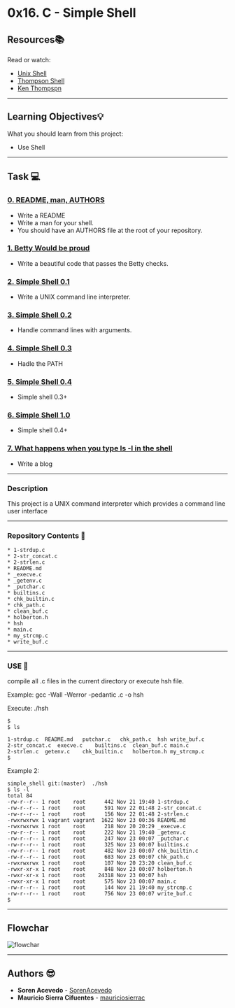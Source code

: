 
# 0x16. C - Simple Shell

## Resources:books:
Read or watch:
* [Unix Shell](https://en.wikipedia.org/wiki/Unix_shell)
* [Thompson Shell](https://en.wikipedia.org/wiki/Thompson_shell)
* [Ken Thompspn](https://en.wikipedia.org/wiki/Ken_Thompson)

---
## Learning Objectives:bulb:
What you should learn from this project:

* Use Shell

---

## Task :computer:

### [0.  README, man, AUTHORS](./README.md)
* Write a README
* Write a man for your shell.
* You should have an AUTHORS file at the root of your repository.


### [1. Betty Would be proud ](./)
* Write a beautiful code that passes the Betty checks.


### [2. Simple Shell 0.1](./main.c)
* Write a UNIX command line interpreter.

### [3. Simple Shell 0.2](./main.c)
* Handle command lines with arguments.

### [4. Simple Shell 0.3](./main.c)
* Hadle the PATH

### [5. Simple Shell 0.4](./main.c)
* Simple shell 0.3+

### [6. Simple Shell 1.0](./main.c)
* Simple shell 0.4+

### [7. What happens when you type ls -l in the shell](./main.c)
* Write a blog

---

### Description

This project is a UNIX command interpreter which provides a command line user interface

---

### Repository Contents :file_folder:
```
* 1-strdup.c
* 2-str_concat.c
* 2-strlen.c
* README.md
* _execve.c
* _getenv.c
* _putchar.c
* builtins.c
* chk_builtin.c
* chk_path.c
* clean_buf.c
* holberton.h
* hsh
* main.c
* my_strcmp.c
* write_buf.c
```

---

### USE :wrench:

compile all .c files in the current directory or execute hsh file.

Example: gcc -Wall -Werror -pedantic .c -o hsh

Execute: ./hsh

```
$
$ ls

1-strdup.c	README.md	putchar.c	chk_path.c	hsh	write_buf.c
2-str_concat.c	execve.c	builtins.c	clean_buf.c	main.c
2-strlen.c	getenv.c	chk_builtin.c	holberton.h	my_strcmp.c
$
```

Example 2:

```
simple_shell git:(master)  ./hsh
$ ls -l
total 84
-rw-r--r-- 1 root    root      442 Nov 21 19:40 1-strdup.c
-rw-r--r-- 1 root    root      591 Nov 22 01:48 2-str_concat.c
-rw-r--r-- 1 root    root      156 Nov 22 01:48 2-strlen.c
-rwxrwxrwx 1 vagrant vagrant  1622 Nov 23 00:36 README.md
-rwxrwxrwx 1 root    root      218 Nov 20 20:29 _execve.c
-rw-r--r-- 1 root    root      222 Nov 21 19:40 _getenv.c
-rw-r--r-- 1 root    root      247 Nov 23 00:07 _putchar.c
-rw-r--r-- 1 root    root      325 Nov 23 00:07 builtins.c
-rw-r--r-- 1 root    root      482 Nov 23 00:07 chk_builtin.c
-rw-r--r-- 1 root    root      683 Nov 23 00:07 chk_path.c
-rwxrwxrwx 1 root    root      107 Nov 20 23:20 clean_buf.c
-rwxr-xr-x 1 root    root      848 Nov 23 00:07 holberton.h
-rwxr-xr-x 1 root    root    24318 Nov 23 00:07 hsh
-rwxr-xr-x 1 root    root      575 Nov 23 00:07 main.c
-rw-r--r-- 1 root    root      144 Nov 21 19:40 my_strcmp.c
-rw-r--r-- 1 root    root      756 Nov 23 00:07 write_buf.c
$
```
---
## Flowchar 

![flowchar](https://imgur.com/bJplRl9)

---

## Authors :sunglasses:
* **Soren Acevedo** - [SorenAcevedo](https://github.com/SorenAcevedo)
* **Mauricio Sierra Cifuentes** - [mauriciosierrac](https://github.com/\mauriciosierrac)    
